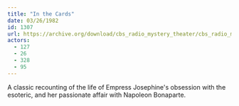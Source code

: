 ```yaml
---
title: "In the Cards"
date: 03/26/1982
id: 1307
url: https://archive.org/download/cbs_radio_mystery_theater/cbs_radio_mystery_theater-1301-1350.zip/cbs_radio_mystery_theater-1301-1350%2Fcbsrmt_1307_in_the_cards.mp3
actors:
  - 127
  - 26
  - 328
  - 95
---
```

A classic recounting of the life of Empress Josephine's obsession with the esoteric, and her passionate affair with Napoleon Bonaparte.